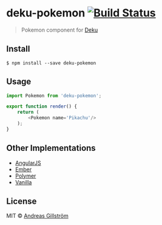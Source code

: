 # deku-pokemon [![Build Status](https://travis-ci.org/gillstrom/deku-pokemon.svg?branch=master)](https://travis-ci.org/gillstrom/deku-pokemon)

> Pokemon component for [Deku](https://github.com/dekujs/deku)


## Install

```
$ npm install --save deku-pokemon
```


## Usage

```js
import Pokemon from 'deku-pokemon';

export function render() {
	return (
		<Pokemon name='Pikachu'/>
	);
}
```


## Other Implementations

- [AngularJS](https://github.com/gdi2290/angular-pokemon)
- [Ember](http://emberjs.jsbin.com/AYegOHI/1/edit)
- [Polymer](https://github.com/passy/x-pokemon)
- [Vanilla](https://github.com/calvinmetcalf/vanilla-pokemon)


## License

MIT © [Andreas Gillström](http://github.com/gillstrom)
